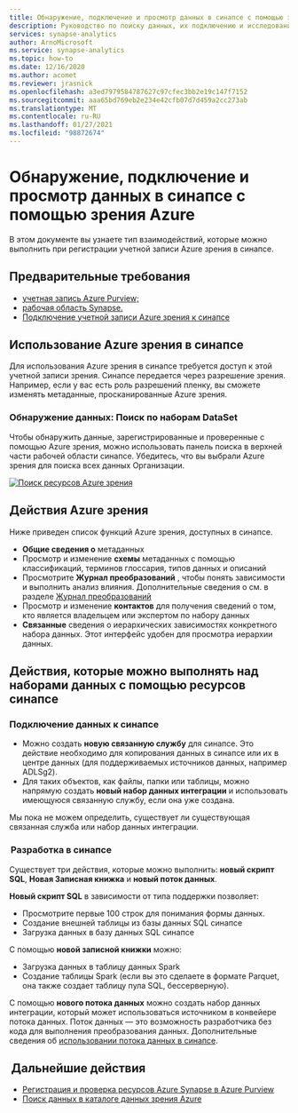 ```yaml
---
title: Обнаружение, подключение и просмотр данных в синапсе с помощью зрения Azure
description: Руководство по поиску данных, их подключению и исследованию в синапсе
services: synapse-analytics
author: ArnoMicrosoft
ms.service: synapse-analytics
ms.topic: how-to
ms.date: 12/16/2020
ms.author: acomet
ms.reviewer: jrasnick
ms.openlocfilehash: a3ed7979584787627c97cfec3bb2e19c147f7152
ms.sourcegitcommit: aaa65bd769eb2e234e42cfb07d7d459a2cc273ab
ms.translationtype: MT
ms.contentlocale: ru-RU
ms.lasthandoff: 01/27/2021
ms.locfileid: "98872674"
---
```

# <a name="discover-connect-and-explore-data-in-synapse-using-azure-purview"></a>Обнаружение, подключение и просмотр данных в синапсе с помощью зрения Azure 

В этом документе вы узнаете тип взаимодействий, которые можно выполнить при регистрации учетной записи Azure зрения в синапсе. 

## <a name="prerequisites"></a>Предварительные требования 

- [учетная запись Azure Purview;](../../purview/create-catalog-portal.md) 
- [рабочая область Synapse.](../quickstart-create-workspace.md) 
- [Подключение учетной записи Azure зрения к синапсе](quickstart-connect-azure-purview.md) 

## <a name="using-azure-purview-in-synapse"></a>Использование Azure зрения в синапсе 

Для использования Azure зрения в синапсе требуется доступ к этой учетной записи зрения. Синапсе передается через разрешение зрения. Например, если у вас есть роль разрешений пленку, вы сможете изменять метаданные, просканированные Azure зрения. 

### <a name="data-discovery-search-datasets"></a>Обнаружение данных: Поиск по наборам DataSet 

Чтобы обнаружить данные, зарегистрированные и проверенные с помощью Azure зрения, можно использовать панель поиска в верхней части рабочей области синапсе. Убедитесь, что вы выбрали Azure зрения для поиска всех данных Организации. 

[![Поиск ресурсов Azure зрения](./media/purview-access.png)](./media/purview-access.png#lightbox)

## <a name="azure-purview-actions"></a>Действия Azure зрения 

Ниже приведен список функций Azure зрения, доступных в синапсе. 
- **Общие сведения о** метаданных 
- Просмотр и изменение **схемы** метаданных с помощью классификаций, терминов глоссария, типов данных и описаний 
- Просмотрите **Журнал преобразований** , чтобы понять зависимости и выполнить анализ влияния. Дополнительные сведения о см. в разделе [Журнал преобразований](../../purview/catalog-lineage-user-guide.md)
- Просмотр и изменение **контактов** для получения сведений о том, кто является владельцем или экспертом по набору данных 
- **Связанные** сведения о иерархических зависимостях конкретного набора данных. Этот интерфейс удобен для просмотра иерархии данных.

## <a name="actions-that-you-can-perform-over-datasets-with-synapse-resources"></a>Действия, которые можно выполнять над наборами данных с помощью ресурсов синапсе 

### <a name="connect-data-to-synapse"></a>Подключение данных к синапсе 

- Можно создать **новую связанную службу** для синапсе. Это действие необходимо для копирования данных в синапсе или их в центре данных (для поддерживаемых источников данных, например ADLSg2). 
- Для таких объектов, как файлы, папки или таблицы, можно напрямую создать **новый набор данных интеграции** и использовать имеющуюся связанную службу, если она уже создана. 

Мы пока не можем определить, существует ли существующая связанная служба или набор данных интеграции. 

###  <a name="develop-in-synapse"></a>Разработка в синапсе 

Существует три действия, которые можно выполнить: **новый скрипт SQL**, **Новая Записная книжка** и **новый поток данных**. 

**Новый скрипт SQL** в зависимости от типа поддержки позволяет: 
- Просмотрите первые 100 строк для понимания формы данных. 
- Создание внешней таблицы из базы данных SQL синапсе 
- Загрузка данных в базу данных SQL синапсе 
 
С помощью **новой записной книжки** можно: 
- Загрузка данных в таблицу данных Spark 
- Создание таблицы Spark (если вы это сделаете в формате Parquet, она также создает таблицу пула SQL, бессерверную). 
 
С помощью **нового потока данных** можно создать набор данных интеграции, который может использоваться источником в конвейере потока данных. Поток данных — это возможность разработчика без кода для выполнения преобразования данных. Дополнительные сведения об [использовании потока данных в синапсе](../quickstart-data-flow.md).

##  <a name="nextsteps"></a>Дальнейшие действия 

- [Регистрация и проверка ресурсов Azure Synapse в Azure Purview](../../purview/register-scan-azure-synapse-analytics.md)
- [Поиск данных в каталоге данных зрения Azure](../../purview/how-to-search-catalog.md)

